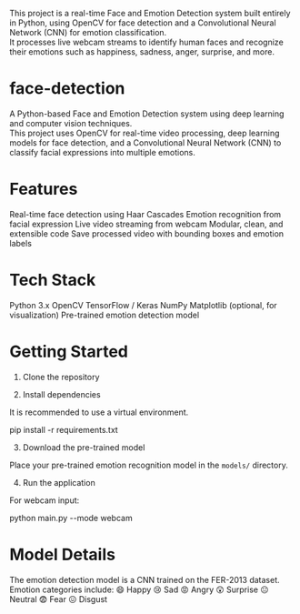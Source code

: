 
This project is a real-time Face and Emotion Detection system built entirely in Python, using OpenCV for face detection and a Convolutional Neural Network (CNN) for emotion classification.  
It processes live webcam streams to identify human faces and recognize their emotions such as happiness, sadness, anger, surprise, and more.




# face-detection

A Python-based Face and Emotion Detection system using deep learning and computer vision techniques.  
This project uses OpenCV for real-time video processing, deep learning models for face detection, and a Convolutional Neural Network (CNN) to classify facial expressions into multiple emotions.

# Features

 Real-time face detection using Haar Cascades 
 Emotion recognition from facial expression
 Live video streaming from webcam
 Modular, clean, and extensible code
 Save processed video with bounding boxes and emotion labels 

# Tech Stack

 Python 3.x
 OpenCV
 TensorFlow / Keras
 NumPy
 Matplotlib (optional, for visualization)
 Pre-trained emotion detection model

# Getting Started

 1. Clone the repository

 2. Install dependencies

It is recommended to use a virtual environment.

pip install -r requirements.txt

 3. Download the pre-trained model

Place your pre-trained emotion recognition model in the `models/` directory.

4. Run the application

For webcam input:

python main.py --mode webcam

# Model Details

 The emotion detection model is a CNN trained on the FER-2013 dataset.
 Emotion categories include:
   😄 Happy
   😢 Sad
   😡 Angry
   😲 Surprise
   😐 Neutral
   😨 Fear
   😖 Disgust






